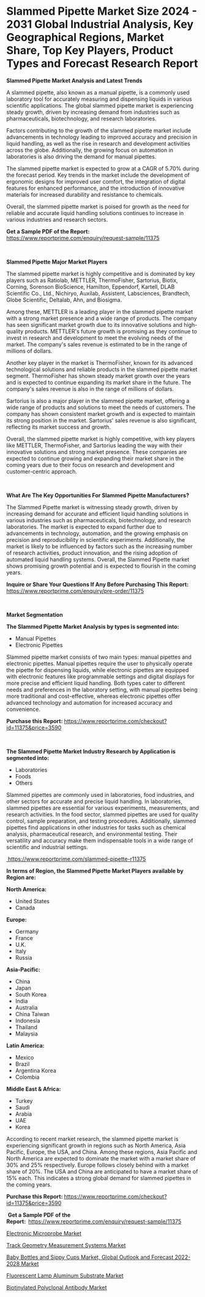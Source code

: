 <p><h1>Slammed Pipette Market Size 2024 - 2031 Global Industrial Analysis, Key Geographical Regions, Market Share, Top Key Players, Product Types and Forecast Research Report</h1></p><p><strong>Slammed Pipette Market Analysis and Latest Trends</strong></p>
<p><p>A slammed pipette, also known as a manual pipette, is a commonly used laboratory tool for accurately measuring and dispensing liquids in various scientific applications. The global slammed pipette market is experiencing steady growth, driven by increasing demand from industries such as pharmaceuticals, biotechnology, and research laboratories.</p><p>Factors contributing to the growth of the slammed pipette market include advancements in technology leading to improved accuracy and precision in liquid handling, as well as the rise in research and development activities across the globe. Additionally, the growing focus on automation in laboratories is also driving the demand for manual pipettes.</p><p>The slammed pipette market is expected to grow at a CAGR of 5.70% during the forecast period. Key trends in the market include the development of ergonomic designs for improved user comfort, the integration of digital features for enhanced performance, and the introduction of innovative materials for increased durability and resistance to chemicals.</p><p>Overall, the slammed pipette market is poised for growth as the need for reliable and accurate liquid handling solutions continues to increase in various industries and research sectors.</p></p>
<p><strong>Get a Sample PDF of the Report:&nbsp;</strong> <a href="https://www.reportprime.com/enquiry/request-sample/11375">https://www.reportprime.com/enquiry/request-sample/11375</a></p>
<p>&nbsp;</p>
<p><strong>Slammed Pipette Major Market Players</strong></p>
<p><p>The slammed pipette market is highly competitive and is dominated by key players such as Ratiolab, METTLER, ThermoFisher, Sartorius, Biotix, Corning, Sorenson BioScience, Hamilton, Eppendorf, Kartell, DLAB Scientific Co., Ltd., Nichiryo, Auxilab, Assistent, Labsciences, Brandtech, Globe Scientific, Deltalab, Ahn, and Biosigma.</p><p>Among these, METTLER is a leading player in the slammed pipette market with a strong market presence and a wide range of products. The company has seen significant market growth due to its innovative solutions and high-quality products. METTLER's future growth is promising as they continue to invest in research and development to meet the evolving needs of the market. The company's sales revenue is estimated to be in the range of millions of dollars.</p><p>Another key player in the market is ThermoFisher, known for its advanced technological solutions and reliable products in the slammed pipette market segment. ThermoFisher has shown steady market growth over the years and is expected to continue expanding its market share in the future. The company's sales revenue is also in the range of millions of dollars.</p><p>Sartorius is also a major player in the slammed pipette market, offering a wide range of products and solutions to meet the needs of customers. The company has shown consistent market growth and is expected to maintain its strong position in the market. Sartorius' sales revenue is also significant, reflecting its market success and growth.</p><p>Overall, the slammed pipette market is highly competitive, with key players like METTLER, ThermoFisher, and Sartorius leading the way with their innovative solutions and strong market presence. These companies are expected to continue growing and expanding their market share in the coming years due to their focus on research and development and customer-centric approach.</p></p>
<p>&nbsp;</p>
<p><strong>What Are The Key Opportunities For Slammed Pipette Manufacturers?</strong></p>
<p><p>The Slammed Pipette market is witnessing steady growth, driven by increasing demand for accurate and efficient liquid handling solutions in various industries such as pharmaceuticals, biotechnology, and research laboratories. The market is expected to expand further due to advancements in technology, automation, and the growing emphasis on precision and reproducibility in scientific experiments. Additionally, the market is likely to be influenced by factors such as the increasing number of research activities, product innovation, and the rising adoption of automated liquid handling systems. Overall, the Slammed Pipette market shows promising growth potential and is expected to flourish in the coming years.</p></p>
<p><strong>Inquire or Share Your Questions If Any Before Purchasing This Report:</strong> <a href="https://www.reportprime.com/enquiry/pre-order/11375">https://www.reportprime.com/enquiry/pre-order/11375</a></p>
<p>&nbsp;</p>
<p><strong>Market Segmentation</strong></p>
<p><strong>The Slammed Pipette Market Analysis by types is segmented into:</strong></p>
<p><ul><li>Manual Pipettes</li><li>Electronic Pipettes</li></ul></p>
<p><p>Slammed pipette market consists of two main types: manual pipettes and electronic pipettes. Manual pipettes require the user to physically operate the pipette for dispensing liquids, while electronic pipettes are equipped with electronic features like programmable settings and digital displays for more precise and efficient liquid handling. Both types cater to different needs and preferences in the laboratory setting, with manual pipettes being more traditional and cost-effective, whereas electronic pipettes offer advanced technology and automation for increased accuracy and convenience.</p></p>
<p><strong>Purchase this Report:&nbsp;</strong><a href="https://www.reportprime.com/checkout?id=11375&price=3590">https://www.reportprime.com/checkout?id=11375&price=3590</a></p>
<p>&nbsp;</p>
<p><strong>The Slammed Pipette Market Industry Research by Application is segmented into:</strong></p>
<p><ul><li>Laboratories</li><li>Foods</li><li>Others</li></ul></p>
<p><p>Slammed pipettes are commonly used in laboratories, food industries, and other sectors for accurate and precise liquid handling. In laboratories, slammed pipettes are essential for various experiments, measurements, and research activities. In the food sector, slammed pipettes are used for quality control, sample preparation, and testing procedures. Additionally, slammed pipettes find applications in other industries for tasks such as chemical analysis, pharmaceutical research, and environmental testing. Their versatility and accuracy make them indispensable tools in a wide range of scientific and industrial settings.</p></p>
<p><a href="https://www.reportprime.com/slammed-pipette-r11375">&nbsp;https://www.reportprime.com/slammed-pipette-r11375</a></p>
<p><strong>In terms of Region, the Slammed Pipette Market Players available by Region are:</strong></p>
<p>
    <p> <strong> North America: </strong>
        <ul>
            <li>United States</li>
            <li>Canada</li>
        </ul>
        </p> 
    <p> <strong> Europe: </strong>
        <ul>
            <li>Germany</li>
            <li>France</li>
            <li>U.K.</li>
            <li>Italy</li>
            <li>Russia</li>
        </ul>
        </p> 
    <p> <strong> Asia-Pacific: </strong>
        <ul>
            <li>China</li>
            <li>Japan</li>
            <li>South Korea</li>
            <li>India</li>
            <li>Australia</li>
            <li>China Taiwan</li>
            <li>Indonesia</li>
            <li>Thailand</li>
            <li>Malaysia</li>
        </ul>
        </p> 
    <p> <strong> Latin America: </strong>
        <ul>
            <li>Mexico</li>
            <li>Brazil</li>
            <li>Argentina Korea</li>
            <li>Colombia</li>
        </ul>
        </p> 
    <p> <strong> Middle East & Africa: </strong>
        <ul>
            <li>Turkey</li>
            <li>Saudi</li>
            <li>Arabia</li>
            <li>UAE</li>
            <li>Korea</li>
        </ul>
    </p>
    </p>
<p><p>According to recent market research, the slammed pipette market is experiencing significant growth in regions such as North America, Asia Pacific, Europe, the USA, and China. Among these regions, Asia Pacific and North America are expected to dominate the market with a market share of 30% and 25% respectively. Europe follows closely behind with a market share of 20%. The USA and China are anticipated to have a market share of 15% each. This indicates a strong global demand for slammed pipettes in the coming years.</p></p>
<p><strong>Purchase this Report: </strong><a href="https://www.reportprime.com/checkout?id=11375&price=3590">https://www.reportprime.com/checkout?id=11375&price=3590</a></p>
<p>&nbsp;<strong>Get a Sample PDF of the Report:&nbsp;&nbsp;</strong><a href="https://www.reportprime.com/enquiry/request-sample/11375">https://www.reportprime.com/enquiry/request-sample/11375</a></p>
<p><strong></strong></p>
<p><p><a href="https://github.com/GroverBarry/Market-Research-Report-List-7/blob/main/electronic-microprobe-market.md">Electronic Microprobe Market</a></p><p><a href="https://github.com/sydneyHaley871/Market-Research-Report-List-1/blob/main/track-geometry-measurement-systems-market.md">Track Geometry Measurement Systems Market</a></p><p><a href="https://issuu.com/reportprime-2/docs/baby-bottles-and-sippy-cups-market-_b008a846a6d03d">Baby Bottles and Sippy Cups Market, Global Outlook and Forecast 2022-2028 Market</a></p><p><a href="https://github.com/lylyparadise/Market-Research-Report-List-5/blob/main/fluorescent-lamp-aluminum-substrate-market.md">Fluorescent Lamp Aluminum Substrate Market</a></p><p><a href="https://github.com/widyafarer/Market-Research-Report-List-1/blob/main/biotinylated-polyclonal-antibody-market.md">Biotinylated Polyclonal Antibody Market</a></p></p>